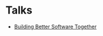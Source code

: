 # Talks

* [Building Better Software Together](https://github.com/thomir/talks/raw/master/Building%20better%20software.pdf)
